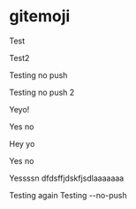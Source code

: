 # gitemoji

Test

Test2

Testing no push

Testing no push 2


Yeyo!


Yes no


Hey yo

Yes no

Yessssn
dfdsffjdskfjsdlaaaaaaa


Testing again
Testing --no-push

